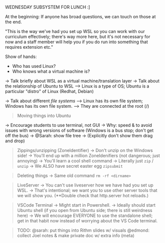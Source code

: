 WEDNESDAY SUBSYSTEM FOR LUNCH :]

At the beginning:
If anyone has broad questions, we can touch on those at the end.

"This is the way we've had you set up WSL so you can work with our
curriculum effectively; there's way more here, but it's not necessary for now
and a staff member will help you if you do run into something that requires
extension etc."

Show of hands:
- Who has used Linux?
- Who knows what a virtual machine is?

-> Talk briefly about WSL as a virtual machine/translation layer
-> Talk about the relationship of Ubuntu to WSL
--> Linux is a type of OS; Ubuntu is a particular "distro" of Linux
    (Redhat, Debian)

-> Talk about different *file systems*
--> Linux has its own file system; Windows has its own file system.
--> They are connected at the root (/)

> Moving things into Ubuntu

-> Encourage students to use terminal, not GUI
-> Why: speed & to avoid issues with wrong versions of software
    (Windows is a bus stop; don't get off the bus)
-> @Sarah: show file tree
-> (Explicitly don't show them drag and drop)

> Zippings/unzipping (ZoneIdentifier)
-> Don't unzip on the Windows side!
    -> You'll end up with a million ZoneIdenifiers (not dangerous; just annoying)
    -> You'll learn a cool shell command
-> Literally just `zip` / `unzip`
    -> We ALSO have secret easter egg `zipsubmit`

> Deleting things
-> Same old command `rm -rf <dirname>`

> LiveServer
-> You can't use liveserver how we have had you set up WSL.
-> That's intentional; we want you to use other server tools that we will show you.
    (**Double check that http.server hot reloads.)

> VSCode Terminal
-> Might start in Powershell.
-> Ideally should start Ubuntu shell (if you open from Ubuntu side; there is still weirdness here)
-> We will encourage EVERYONE to use the standalone shell; get in that habit now
instead of worrying about the VS Code terminal.


> TODO:
@sarah: put things into Rithm slides w/ visuals
@edmond: collect Joel notes & make private doc w/ extra info (meta)
